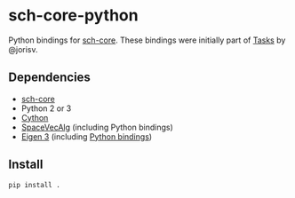sch-core-python
===============

Python bindings for [sch-core][core]. These bindings were initially part of
[Tasks][tasks] by @jorisv.

## Dependencies

* [sch-core][core]
* Python 2 or 3
* [Cython][cython]
* [SpaceVecAlg][sva] (including Python bindings)
* [Eigen 3][eigen] (including [Python bindings][eigenpython])

## Install

```sh
pip install .
```

[core]:      https://github.com/jrl-umi3218/sch-core
[cython]: http://cython.org/
[eigen]:     http://eigen.tuxfamily.org
[eigenpython]: https://github.com/jrl-umi3218/Eigen3ToPython
[pybindgen]: https://pypi.python.org/pypi/PyBindGen
[sva]:       https://github.com/jorisv/SpaceVecAlg
[tasks]:     https://github.com/jorisv/Tasks

